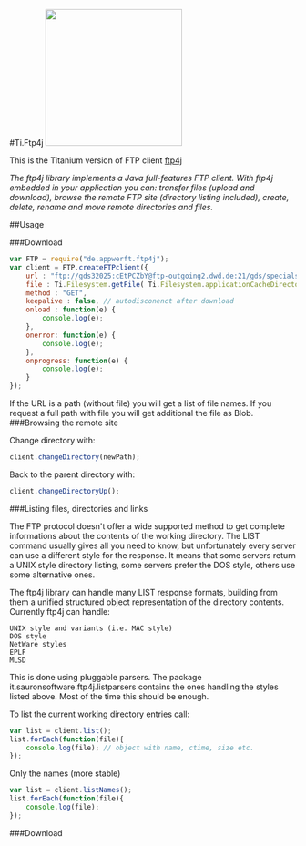#Ti.Ftp4j <img src="http://resource.thaicreate.com/upload/tutorial/java-ftp-upload-01.jpg?v=1001" width=240 />

This is the Titanium version of FTP client [ftp4j](http://www.sauronsoftware.it/projects/ftp4j/index.php)

_The ftp4j library implements a Java full-features FTP client. With ftp4j embedded in your application you can: transfer files (upload and download), browse the remote FTP site (directory listing included), create, delete, rename and move remote directories and files._



##Usage

###Download
```javascript
var FTP = require("de.appwerft.ftp4j");
var client = FTP.createFTPclient({
	url : "ftp://gds32025:cEtPCZbY@ftp-outgoing2.dwd.de:21/gds/specials/radar/Radarfilm_WEB_DL.gif",
	file : Ti.Filesystem.getFile( Ti.Filesystem.applicationCacheDirectory,"rainradar.gif");
	method : "GET",
	keepalive : false, // autodisconenct after download 
	onload : function(e) {
		console.log(e);
	},
	onerror: function(e) {
		console.log(e);
	},
	onprogress: function(e) {
		console.log(e);
	}
});
```
If the URL is a path (without file) you will get a list of file names. If you request a full path with file you will get additional the file as Blob.
###Browsing the remote site

Change directory with:
```javascript
client.changeDirectory(newPath);
```
Back to the parent directory with:
```javascript
client.changeDirectoryUp();
```

###Listing files, directories and links

The FTP protocol doesn't offer a wide supported method to get complete informations about the contents of the working directory. The LIST command usually gives all you need to know, but unfortunately every server can use a different style for the response. It means that some servers return a UNIX style directory listing, some servers prefer the DOS style, others use some alternative ones.

The ftp4j library can handle many LIST response formats, building from them a unified structured object representation of the directory contents. Currently ftp4j can handle:

    UNIX style and variants (i.e. MAC style)
    DOS style
    NetWare styles
    EPLF
    MLSD

This is done using pluggable parsers. The package it.sauronsoftware.ftp4j.listparsers contains the ones handling the styles listed above. Most of the time this should be enough.

To list the current working directory entries call:
```javascript
var list = client.list();
list.forEach(function(file){
	console.log(file); // object with name, ctime, size etc.
});
```
Only the names (more stable)
```javascript
var list = client.listNames();
list.forEach(function(file){
	console.log(file); 
});
```
###Download

```